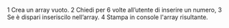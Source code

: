 1 Crea un array vuoto.
2 Chiedi per 6 volte all’utente di inserire un numero,
3 Se è dispari inseriscilo nell’array.
4 Stampa in console l'array risultante.